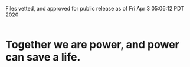 Files vetted, and approved for public release as of Fri Apr  3 05:06:12 PDT 2020<br><br><h1>Together we are power, and power can save a life.</h1>
